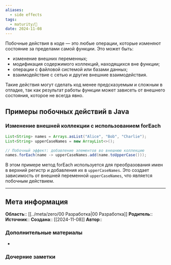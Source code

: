 ```yaml
---
aliases:
  - side effects
tags:
  - maturity/🌱
date: 2024-11-08
---
```

Побочные действия в коде — это любые операции, которые изменяют состояние за пределами самой функции. Это может быть:
- изменение внешних переменных;
- модификация содержимого коллекций, находящихся вне функции;
- операции с файловой системой или базами данных;
- взаимодействие с сетью и другие внешние взаимодействия.
  
Такие действия могут сделать код менее предсказуемым и сложным в отладке, так как результат работы функции может зависеть от внешнего состояния, которое не всегда явно.
## Примеры побочных действий в Java
### Изменение внешней коллекции с использованием forEach

```java
List<String> names = Arrays.asList("Alice", "Bob", "Charlie");
List<String> upperCaseNames = new ArrayList<>();

// Побочный эффект: добавление элементов во внешнюю коллекцию
names.forEach(name -> upperCaseNames.add(name.toUpperCase()));
```

В этом примере метод forEach используется для преобразования имен в верхний регистр и добавления их в `upperCaseNames`. Это создает зависимость от внешней переменной `upperCaseNames`, что является побочным действием.

***
## Мета информация
**Область**:: [[../meta/zero/00 Разработка|00 Разработка]]
**Родитель**:: 
**Источник**:: 
**Создана**:: [[2024-11-08]]
**Автор**:: 
### Дополнительные материалы
- 

### Дочерние заметки
<!-- QueryToSerialize: LIST FROM [[]] WHERE contains(Родитель, this.file.link) or contains(parents, this.file.link) -->

